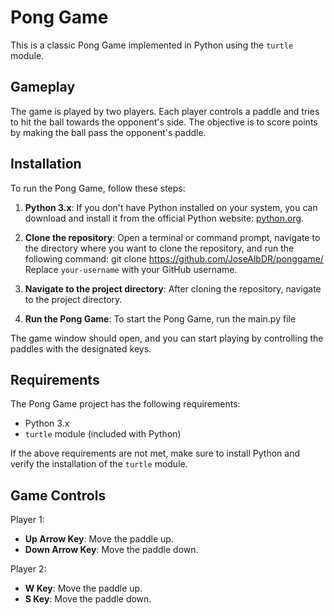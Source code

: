 # Pong Game

This is a classic Pong Game implemented in Python using the `turtle` module.

## Gameplay

The game is played by two players. Each player controls a paddle and tries to hit the ball towards the opponent's side. The objective is to score points by making the ball pass the opponent's paddle.

## Installation

To run the Pong Game, follow these steps:

1. **Python 3.x**: If you don't have Python installed on your system, you can download and install it from the official Python website: [python.org](https://www.python.org/).

2. **Clone the repository**: Open a terminal or command prompt, navigate to the directory where you want to clone the repository, and run the following command: 
git clone https://github.com/JoseAlbDR/ponggame/
Replace `your-username` with your GitHub username.

3. **Navigate to the project directory**: After cloning the repository, navigate to the project directory.

4. **Run the Pong Game**: To start the Pong Game, run the main.py file

The game window should open, and you can start playing by controlling the paddles with the designated keys.

## Requirements

The Pong Game project has the following requirements:

- Python 3.x
- `turtle` module (included with Python)

If the above requirements are not met, make sure to install Python and verify the installation of the `turtle` module.

## Game Controls

Player 1:
- **Up Arrow Key**: Move the paddle up.
- **Down Arrow Key**: Move the paddle down.

Player 2:
- **W Key**: Move the paddle up.
- **S Key**: Move the paddle down.



